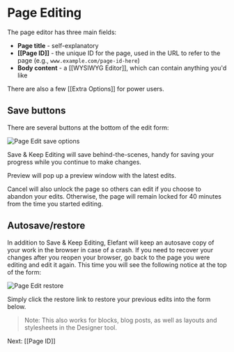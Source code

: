 # Page Editing

The page editor has three main fields:

* **Page title** - self-explanatory
* **[[Page ID]]** - the unique ID for the page, used in the URL to refer to the page (e.g., `www.example.com/page-id-here`)
* **Body content** - a [[WYSIWYG Editor]], which can contain anything you'd like

There are also a few [[Extra Options]] for power users.

## Save buttons

There are several buttons at the bottom of the edit form:

![Page Edit save options](http://jbroadway.github.com/elefant/wiki/page-edit-save-options.png)

Save & Keep Editing will save behind-the-scenes, handy for saving your progress while you continue to make changes.

Preview will pop up a preview window with the latest edits.

Cancel will also unlock the page so others can edit if you choose to abandon your edits. Otherwise, the page will remain locked for 40 minutes from the time you started editing.

## Autosave/restore

In addition to Save & Keep Editing, Elefant will keep an autosave copy of your work in the browser in case of a crash. If you need to recover your changes after you reopen your browser, go back to the page you were editing and edit it again. This time you will see the following notice at the top of the form:

![Page Edit restore](http://jbroadway.github.com/elefant/wiki/page-edit-restore.png)

Simply click the restore link to restore your previous edits into the form below.

> Note: This also works for blocks, blog posts, as well as layouts and stylesheets in the Designer tool.

Next: [[Page ID]]